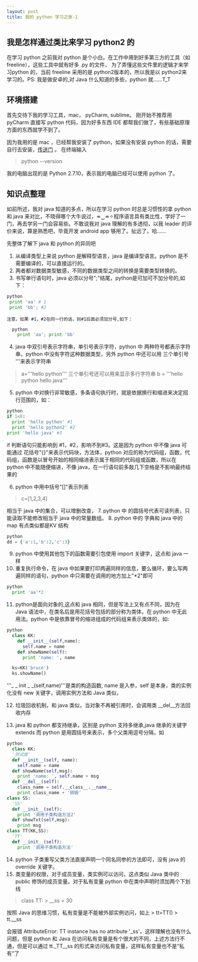 ```yaml
---
layout: post
title: 我的 python 学习之旅-1
---
```


## 我是怎样通过类比来学习 python2 的
在学习 python 之前我对 python 是个小白。在工作中用到好多第三方的工具（如 freeline），这些工具中就有好多 .py 的文件， 为了弄懂这些文件里的逻辑才来学习python 的，当前 freeline 采用的是 python2版本的，所以我是以 python2来学习的。PS: 我是做安卓的,对 Java 什么知道的多些，python 就……T_T

## 环境搭建
首先交待下我的学习工具，mac， pyCharm, sublime。
刚开始不推荐用 pyCharm 直接写 python 代码，因为好多东西 IDE 都帮我们做了，有些基础原理方面的东西就学不到了。

因为我用的是 mac ，已经帮我安装了 python，如果没有安装 python 的话，需要自行去安装，[传送门](http://www.python.org/)  。
在终端输入
> python --version

我的电脑出现的是 Python 2.7.10，表示我的电脑已经可以使用 python 了。

## 知识点整理

如前所述，我对 java 知道的多点，所以在学习 python 时总是习惯性的拿 python 和 java 来对比，不晓得哪个大牛说过，≖‿≖✧程序语言具有类比性，学好了一门，再去学另一门会容易些。不敢说我对 java 理解的有多透彻，以我 leader 的评价来说，算是熟悉吧，毕竟开发 android app 够用了。扯远了，哈……

先整体了解下 java 和 python 的异同吧

1. 从编译类型上来说 python 是解释型语言，java 是编译型语言。python 是不需要编译的，可以直接运行的。
2. 两者都对数据类型敏感，不同的数据类型之间的转换是需要类型转换的。
3. 书写单行语句时，java 必须以分号";"结尾，python是可加可不加分号的,如下：
  ``` python
  python
   print 'aa' # 1
   print 'bb'; #2
  ```
    注意，如果 #1，#2在同一行的话，则#1后面必须加分号,如下：

  ``` python
    python
      print 'aa'; print 'bb'
  ```

4. java 中双引号表示字符串，单引号表示字符，python 中 两种符号都表示字符串，python 中没有字符这种数据类型，另外 python 中还可以用 三个单引号 '''来表示字符串
> a='''hello python'''
三个单引号还可以用来显示多行字符串
> b = '''hello python
> hello java'''

5. python 中对换行非常敏感，多条语句执行时，就是依据换行和缩进来决定招行范围的，如：
  ``` python
  python
  if 1<0:
    print 'hello python' #1
    print 'hello python2' #2
  print 'hello java' #3
  ```
  if 判断语句只能影响到 #1，#2，影响不到#3。这是因为 python 中不像 java 可能通过 花括号"{}"来表示代码块，方法体，python 对应的称为代码组，函数，代码组，函数是以冒号开始的相同缩进表示属于相同的代码组或函数，所以在 python 中不能随便缩进，不像 java，在一行语句前多敲几下空格是不影响最终结果的

6. python 中用中括号"[]"表示列表

  > c=[1,2,3,4]

  相当于 java 中的集合，可以增删改查，
7. python 中 的圆括号代表可读列表，只能读取不能修改相当于 java 中的常量数组。
8. python 中的 字典和 java 中的 map 有点类似都是KV 结构
  ``` python
  python
  dd = {'a':1,'b':2,'c':3}
  ```
9. python 中使用其他包下的函数需要引包使用 import 关键字，这点和 java 一样
10. 重复执行命令，在 java 中如果要打印两遍同样的信息，要么循环，要么写两遍同样的语句，python 中只需要在调用的地方加上"*2"即可
  ``` python
  python
    print 'aa'*2
  ```
11.  python是面向对象的,这点和 java 相同，但是写法上又有点不同，因为在 Java 语法中，在类名后是用花括号包括的部分称为类体，在 python 中无此用法。python 中是依靠冒号的缩进组成的代码组来表示类体的，如:
  ``` python
  python
    class KK:
      def __init__(self,name):
        self.name = name
      def showName(self):
        print 'name: ', name

    ks=KK('bruce')
    ks.showName()
  ```

  '''_ _ init _ _(self,name)'''是类的构造函数, name 是入参，self 是本身，类的实例化没有 new 关键字，调用实例方法和 Java 类似，

12.  垃圾回收机制，和 java 类似，当对象不再被引用时，会调用类 __del__方法回收内存

13. java 和 python 都支持继承，区别是 python 支持多继承,java 继承的关键字 extends 而 python 是用圆括号来表示，多个父类用逗号分隔，如
  ``` python
  python
    class KK:
    '测试类'
    def __init__(self, name):
      self.name = name
    def showName(self,msg):
      print 'name: ', self.name + msg
    def __del__(self):
      class_name = self.__class__.__name__
      print class_name + '销毁'
  class SS:
    'SS'
    def __init__(self):
      print '调用子类构造方法2'
    def showTxt(self,msg):
      print msg
  class TT(KK,SS):
    'TT'
    def __init__(self):
      print '调用子类构造方法'
  ```

14. python 子类重写父类方法直接声明一个同名同参的方法即可，没有 java 的 override 关键字。
15. 类变量的权限，对于成员变量，类实例可以访问，这点类似 Java 类中的 public 修饰的成员变量。对于私有变量 python 中在类中声明时须加两个下划线

  > class TT:
    > __ss = 30


  按照 Java 的思维习惯，私有变量是不能被外部实例访问，如上 
    > tt=TT()
      > tt.__ss

  会报错 AttributeError: TT instance has no attribute '_ss'，这样理解也没有什么问题，但是 python 和 Java 在访问私有变量是有个很大的不同，上述方法行不通，但是可以通过 tt._TT__ss 的形式来访问私有变量，这样私有变量也不是“私有”了



